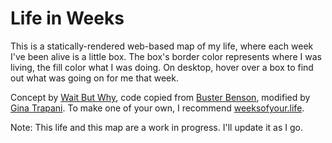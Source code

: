 # Life in Weeks

This is a statically-rendered web-based map of my life, where each week I've been alive is a little box. The box's border color represents where I was living, the fill color what I was doing. On desktop, hover over a box to find out what was going on for me that week.

Concept by [Wait But Why](https://waitbutwhy.com/2014/05/life-weeks.html), code copied from [Buster Benson](https://busterbenson.com/life-in-weeks), modified by [Gina Trapani](https://ginatrapani.org). To make one of your own, I recommend [weeksofyour.life](https://www.weeksofyour.life/).

Note: This life and this map are a work in progress. I'll update it as I go.
